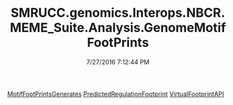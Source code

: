﻿---
title: SMRUCC.genomics.Interops.NBCR.MEME_Suite.Analysis.GenomeMotifFootPrints
date: 7/27/2016 7:12:44 PM
---

[MotifFootPrintsGenerates](T-SMRUCC.genomics.Interops.NBCR.MEME_Suite.Analysis.GenomeMotifFootPrints.MotifFootPrintsGenerates.html)
[PredictedRegulationFootprint](T-SMRUCC.genomics.Interops.NBCR.MEME_Suite.Analysis.GenomeMotifFootPrints.PredictedRegulationFootprint.html)
[VirtualFootprintAPI](T-SMRUCC.genomics.Interops.NBCR.MEME_Suite.Analysis.GenomeMotifFootPrints.VirtualFootprintAPI.html)
